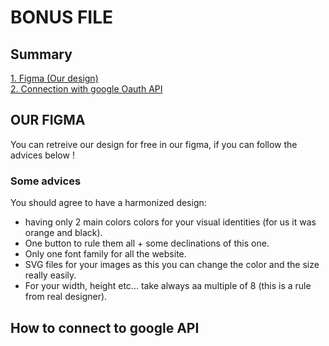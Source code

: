 # BONUS FILE

## Summary

[1. Figma (Our design)](#figma)  
[2. Connection with google Oauth API](#google)

## OUR FIGMA <a name="figma"></a>

You can retreive our design for free in our figma, if you can follow the advices below ! 

### Some advices
You should agree to have a harmonized design: 
- having only 2 main colors colors for your visual identities (for us it was orange and black).
- One button to rule them all + some declinations of this one.
- Only one font family for all the website.
- SVG files for your images as this you can change the color and the size really easily.
- For your width, height etc... take always aa multiple of 8 (this is a rule from real designer).

## How to connect to google API <a name="google"></a>
